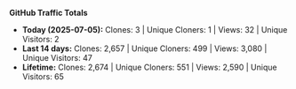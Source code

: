 
**GitHub Traffic Totals**

- **Today (2025-07-05):** Clones: 3 | Unique Cloners: 1 | Views: 32 | Unique Visitors: 2
- **Last 14 days:** Clones: 2,657 | Unique Cloners: 499 | Views: 3,080 | Unique Visitors: 47
- **Lifetime:** Clones: 2,674 | Unique Cloners: 551 | Views: 2,590 | Unique Visitors: 65
